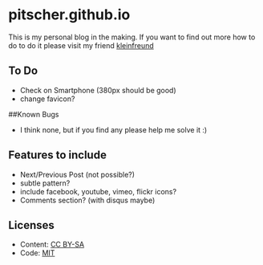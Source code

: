 # pitscher.github.io
This is my personal blog in the making. If you want to find out more how to do to do it please visit my friend [kleinfreund](http://hey.kleinfreund.de)


## To Do
- Check on Smartphone (380px should be good)
- change favicon?


##Known Bugs
- I think none, but if you find any please help me solve it :)


## Features to include
- Next/Previous Post (not possible?)
- subtle pattern?
- include facebook, youtube, vimeo, flickr icons?
- Comments section? (with disqus maybe)

## Licenses

- Content: [CC BY-SA](http://creativecommons.org/licenses/by-sa/3.0/)
- Code: [MIT](http://opensource.org/licenses/mit-license.php)
